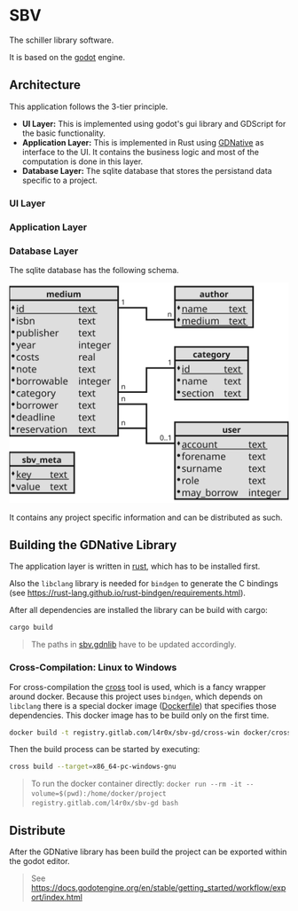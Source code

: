 # SBV

The schiller library software.

It is based on the [godot](https://godotengine.org/) engine.

## Architecture

This application follows the 3-tier principle.

* **UI Layer:** This is implemented using godot's gui library and GDScript for the basic functionality.
* **Application Layer:** This is implemented in Rust using [GDNative](https://docs.godotengine.org/en/stable/tutorials/plugins/gdnative/index.html) as interface to the UI.
It contains the business logic and most of the computation is done in this layer.
* **Database Layer:** The sqlite database that stores the persistand data specific to a project.

### UI Layer

### Application Layer

### Database Layer

The sqlite database has the following schema.

![Database Schema](images/sbv_db.svg)

It contains any project specific information and can be distributed as such.


## Building the GDNative Library

The application layer is written in [rust](https://www.rust-lang.org/), which has to be installed first.

Also the `libclang` library is needed for `bindgen` to generate the C bindings (see https://rust-lang.github.io/rust-bindgen/requirements.html).

After all dependencies are installed the library can be build with cargo:
```bash
cargo build
```

> The paths in [sbv.gdnlib](lib/sbv.gdnlib) have to be updated accordingly.

### Cross-Compilation: Linux to Windows

For cross-compilation the [cross](https://github.com/rust-embedded/cross) tool is used, which is a fancy wrapper around docker.
Because this project uses `bindgen`, which depends on `libclang` there is a special docker image ([Dockerfile](docker/cross-win/Dockerfile)) that specifies those dependencies.
This docker image has to be build only on the first time.
```bash
docker build -t registry.gitlab.com/l4r0x/sbv-gd/cross-win docker/cross-win
```

Then the build process can be started by executing:
```bash
cross build --target=x86_64-pc-windows-gnu
```

> To run the docker container directly: `docker run --rm -it --volume=$(pwd):/home/docker/project registry.gitlab.com/l4r0x/sbv-gd bash`

## Distribute

After the GDNative library has been build the project can be exported within the godot editor.

> See https://docs.godotengine.org/en/stable/getting_started/workflow/export/index.html
